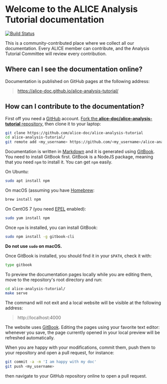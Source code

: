 Welcome to the ALICE Analysis Tutorial documentation
====================================================

[![Build Status](https://travis-ci.org/alice-doc/alice-analysis-tutorial.svg?branch=master)](https://travis-ci.org/alice-doc/alice-analysis-tutorial)

This is a community-contributed place where we collect all our documentation. Every ALICE member can
contribute, and the Analysis Tutorial Committee will review every contribution.


## Where can I see the documentation online?

Documentation is published on GitHub pages at the following address:

> https://alice-doc.github.io/alice-analysis-tutorial/


## How can I contribute to the documentation?

First off you need a [GitHub](https://github.com) account. [Fork the
**alice-doc/alice-analysis-tutorial** repository](https://github.com/alice-doc/alice-analysis-tutorial/fork), then clone it to your
laptop:

```bash
git clone https://github.com/alice-doc/alice-analysis-tutorial
cd alice-analysis-tutorial/
git remote add <my_username> https://github.com/<my_username>/alice-analysis-tutorial
```

Documentation is written in [Markdown](https://daringfireball.net/projects/markdown/syntax) and it
is generated using [GitBook](https://www.gitbook.com/). You need to install GitBook first. GitBook
is a NodeJS package, meaning that you need `npm` to install it. You can get `npm` easily.

On Ubuntu:

```bash
sudo apt install npm
```

On macOS (assuming you have [Homebrew](https://brew.sh/):

```bash
brew install npm
```

On CentOS 7 (you need [EPEL](https://fedoraproject.org/wiki/EPEL) enabled):

```bash
sudo yum install npm
```

Once `npm` is installed, you can install GitBook:

```bash
sudo npm install -g gitbook-cli
```

**Do not use `sudo` on macOS.**

Once GitBook is installed, you should find it in your `$PATH`, check it with:

```bash
type gitbook
```

To preview the documentation pages locally while you are editing them, move to the repository's root
directory and run:

```bash
cd alice-analysis-tutorial/
make serve
```

The command will not exit and a local website will be visible at the following address:

> http://localhost:4000

The website uses [GitBook](https://www.gitbook.com/). Editing the pages using your favorite text
editor: whenever you save, the page currently opened in your local preview will be refreshed
automatically.

When you are happy with your modifications, commit them, push them to your repository and open a
pull request, for instance:

```bash
git commit -a -m 'I am happy with my doc'
git push <my_username>
```

then navigate to your GitHub repository online to open a pull request.
